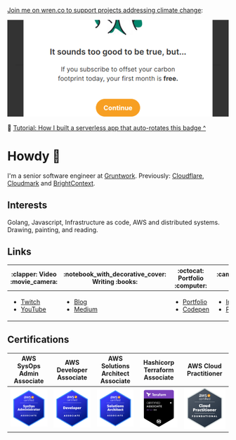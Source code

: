 [Join me on wren.co to support projects addressing climate change](https://www.wren.co/join/ZackProser?utm_campaign=share&utm_medium=profile_referral_link):

[![Carbon Neutral Human](./img/carbon-wren.png)](https://www.wren.co/join/ZackProser?utm_campaign=share&utm_medium=profile_referral_link)

:book: [Tutorial: How I built a serverless app that auto-rotates this badge ^](https://link.medium.com/M1dB6y4Nzeb)

# Howdy :wave:

I'm a senior software engineer at [Gruntwork](https://github.com/gruntwork-io). Previously: [Cloudflare](https://cloudflare.com), [Cloudmark](https://cloudmark.com) and [BrightContext](https://www.crunchbase.com/organization/brightcontext).

## Interests

Golang, Javascript, Infrastructure as code, AWS and distributed systems. Drawing, painting, and reading.

## Links

<table>
<thead>
  <tr>
    <th>:clapper: Video :movie_camera:</th>
    <th>:notebook_with_decorative_cover: Writing :books:</th>
    <th>:octocat: Portfolio :computer:</th>
    <th>:camera: Art :art:</th>
    <th>:lock: Contact :link:</th>
  </tr>
</thead>
<tbody>
  <tr>
<td>
   <ul>
        <li><a href="https://twitch.tv/zackproser">Twitch</a></li>
        <li><a href="https://youtube.com/@zackproser">YouTube</a></li>
      </ul>
    </td>
    <td>
      <ul>
        <li><a href="https://zackproser.com/blog">Blog</a></li>
        <li><a href="https://medium.com/@zackproser">Medium</a></li>
      </ul>
    </td>
    <td>
      <ul>
        <li><a href="https://zackproser.com">Portfolio</a></li>
        <li><a href="https://codepen.io/zackproser/pen/MVvRgW">Codepen</a></li>
      </ul>    
    </td>
    <td> 
      <ul>
        <li><a href="https://instagram.com/zackproser">Instagram</a></li>
        <li><a href="https://art.zackproser.com">Prints</li>
      </ul>
   </td>
    <td>
     <ul> 
       <li><a href="https://keybase.io/zackproser">Keybase</a></li>
       <li><a href="https://linkedin.com/in/zackproser/">LinkedIn</a></li>
      </ul>
    </td>
  </tr>
</tbody>
</table>

## Certifications

<table>
<thead>
  <tr>
    <th> AWS SysOps Admin Associate </th>
    <th> AWS Developer Associate </th>
    <th> AWS Solutions Architect Associate </th>
    <th> Hashicorp Terraform Associate </th>
    <th> AWS Cloud Practitioner </th>
  </tr>
</thead>
<tbody>
  <tr>
    <td>
        <a href="https://www.credly.com/badges/a8867c79-5eef-4231-a939-6e4e2993ca4b/public_url"><img src="./img/aws-sysops-assoc.png"></a>
    </td>
    <td>
        <a href="https://www.credly.com/badges/6b6bcd25-c114-40ec-988c-d85118a62413/public_url"><img src="./img/aws-developer-assoc.png"></a> 
    </td>
    <td>
        <a href="https://www.credly.com/badges/baf2a178-fbb6-4e3b-bee3-a4e51bf1ecb4/public_url"><img src="./img/aws-solutions-architect-assoc.png"></a>
    </td>
    <td>
        <a href="https://www.credly.com/badges/540ddf32-8399-4db1-88d6-f2f010b6a7ad/public_url"><img src="./img/terraform-associate.png"></a>
    </td>
    <td> 
        <a href="https://www.credly.com/badges/df691558-e926-4d11-93ca-c15e1707c954/public_url"><img src="./img/aws-cloud-practitioner.png"></a>
   </td>
  </tr>
</tbody>
</table>
